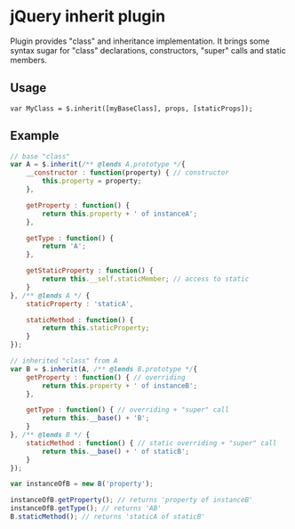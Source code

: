 jQuery inherit plugin
=====================
Plugin provides "class" and inheritance implementation.
It brings some syntax sugar for "class" declarations, constructors, "super" calls and static members.

Usage
-----
    var MyClass = $.inherit([myBaseClass], props, [staticProps]);

Example
-------
```javascript
// base "class"
var A = $.inherit(/** @lends A.prototype */{
    __constructor : function(property) { // constructor
        this.property = property;
    },

    getProperty : function() {
        return this.property + ' of instanceA';
    },

    getType : function() {
        return 'A';
    },

    getStaticProperty : function() {
        return this.__self.staticMember; // access to static
    }
}, /** @lends A */ {
    staticProperty : 'staticA',

    staticMethod : function() {
        return this.staticProperty;
    }
});

// inherited "class" from A
var B = $.inherit(A, /** @lends B.prototype */{
    getProperty : function() { // overriding
        return this.property + ' of instanceB';
    },

    getType : function() { // overriding + "super" call
        return this.__base() + 'B';
    }
}, /** @lends B */ {
    staticMethod : function() { // static overriding + "super" call
        return this.__base() + ' of staticB';
    }
});

var instanceOfB = new B('property');

instanceOfB.getProperty(); // returns 'property of instanceB'
instanceOfB.getType(); // returns 'AB'
B.staticMethod(); // returns 'staticA of staticB'
```

